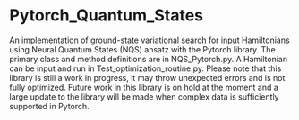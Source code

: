 # Pytorch_Quantum_States

An implementation of ground-state variational search for input Hamiltonians using Neural Quantum States (NQS) ansatz with the Pytorch library. The primary class and method definitions are in NQS_Pytorch.py. A Hamiltonian can be input and run in Test_optimization_routine.py. Please note that this library is still a work in progress, it may throw unexpected errors and is not fully optimized. Future work in this library is on hold at the moment and a large update to the library will be made when complex data is sufficiently supported in Pytorch.
